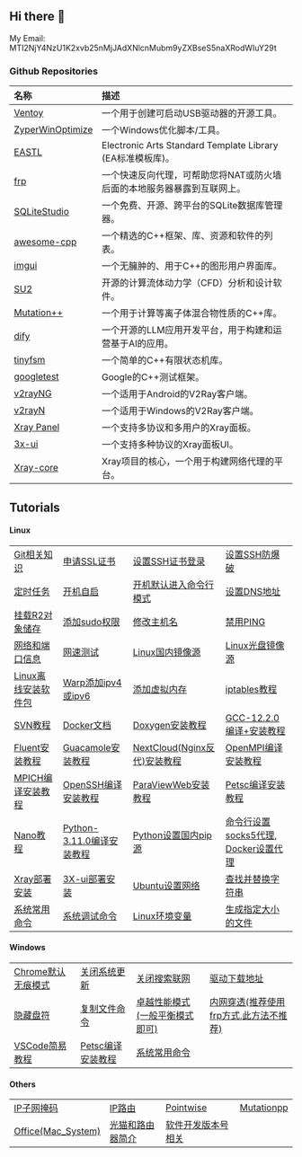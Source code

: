 ## Hi there 👋

<!--
**loong22/loong22** is a ✨ _special_ ✨ repository because its `README.md` (this file) appears on your GitHub profile.

Here are some ideas to get you started:

- 🔭 I’m currently working on ...
- 🌱 I’m currently learning ...
- 👯 I’m looking to collaborate on ...
- 🤔 I’m looking for help with ...
- 💬 Ask me about ...
- 📫 How to reach me: ...
- 😄 Pronouns: ...
- ⚡ Fun fact: ...
-->

My Email: MTI2NjY4NzU1K2xvb25nMjJAdXNlcnMubm9yZXBseS5naXRodWIuY29t

### Github Repositories

| 名称 | 描述 |
| :--- | :--- |
| [Ventoy](https://github.com/ventoy/Ventoy) | 一个用于创建可启动USB驱动器的开源工具。 |
| [ZyperWinOptimize](https://github.com/ZyperWave/ZyperWinOptimize) | 一个Windows优化脚本/工具。 |
| [EASTL](https://github.com/electronicarts/EASTL) | Electronic Arts Standard Template Library (EA标准模板库)。 |
| [frp](https://github.com/fatedier/frp) | 一个快速反向代理，可帮助您将NAT或防火墙后面的本地服务器暴露到互联网上。 |
| [SQLiteStudio](https://github.com/pawelsalawa/sqlitestudio) | 一个免费、开源、跨平台的SQLite数据库管理器。 |
| [awesome-cpp](https://github.com/fffaraz/awesome-cpp) | 一个精选的C++框架、库、资源和软件的列表。 |
| [imgui](https://github.com/ocornut/imgui) | 一个无臃肿的、用于C++的图形用户界面库。 |
| [SU2](https://github.com/su2code/SU2) | 开源的计算流体动力学（CFD）分析和设计软件。 |
| [Mutation++](https://github.com/mutationpp/Mutationpp) | 一个用于计算等离子体混合物性质的C++库。 |
| [dify](https://github.com/langgenius/dify) | 一个开源的LLM应用开发平台，用于构建和运营基于AI的应用。 |
| [tinyfsm](https://github.com/digint/tinyfsm) | 一个简单的C++有限状态机库。 |
| [googletest](https://github.com/google/googletest) | Google的C++测试框架。 |
| [v2rayNG](https://github.com/2dust/v2rayNG) | 一个适用于Android的V2Ray客户端。 |
| [v2rayN](https://github.com/2dust/v2rayN) | 一个适用于Windows的V2Ray客户端。 |
| [Xray Panel](https://github.com/SaeedDev94/Xray) | 一个支持多协议和多用户的Xray面板。 |
| [3x-ui](https://github.com/MHSanaei/3x-ui) | 一个支持多种协议的Xray面板UI。 |
| [Xray-core](https://github.com/XTLS/Xray-core) | Xray项目的核心，一个用于构建网络代理的平台。 |

## Tutorials

#### Linux
| | | | |
| :--- | :--- | :--- | :--- |
| [Git相关知识](./Tutorials/Linux/01.md) | [申请SSL证书](./Tutorials/Linux/02.md) | [设置SSH证书登录](./Tutorials/Linux/03.md) | [设置SSH防爆破](./Tutorials/Linux/04.md) |
| [定时任务](./Tutorials/Linux/05.md) | [开机自启](./Tutorials/Linux/06.md) | [开机默认进入命令行模式](./Tutorials/Linux/07.md) | [设置DNS地址](./Tutorials/Linux/08.md) |
| [挂载R2对象储存](./Tutorials/Linux/09.md) | [添加sudo权限](./Tutorials/Linux/10.md) | [修改主机名](./Tutorials/Linux/11.md) | [禁用PING](./Tutorials/Linux/12.md) |
| [网络和端口信息](./Tutorials/Linux/13.md) | [网速测试](./Tutorials/Linux/14.md) | [Linux国内镜像源](./Tutorials/Linux/15.md) | [Linux光盘镜像源](./Tutorials/Linux/16.md) |
| [Linux离线安装软件包](./Tutorials/Linux/17.md) | [Warp添加ipv4或ipv6](./Tutorials/Linux/18.md) | [添加虚拟内存](./Tutorials/Linux/19.md) | [iptables教程](./Tutorials/Linux/20.md) |
| [SVN教程](./Tutorials/Linux/21.md) | [Docker文档](./Tutorials/Linux/22.md) | [Doxygen安装教程](./Tutorials/Linux/23.md) | [GCC-12.2.0编译+安装教程](./Tutorials/Linux/24.md) |
| [Fluent安装教程](./Tutorials/Linux/25.md) | [Guacamole安装教程](./Tutorials/Linux/26.md) | [NextCloud(Nginx反代)安装教程](./Tutorials/Linux/27.md) | [OpenMPI编译安装教程](./Tutorials/Linux/28.md) |
| [MPICH编译安装教程](./Tutorials/Linux/29.md) | [OpenSSH编译安装教程](./Tutorials/Linux/30.md) | [ParaViewWeb安装教程](./Tutorials/Linux/31.md) | [Petsc编译安装教程](./Tutorials/Linux/32.md) |
| [Nano教程](./Tutorials/Linux/33.md) | [Python-3.11.0编译安装教程](./Tutorials/Linux/34.md) | [Python设置国内pip源](./Tutorials/Linux/35.md) | [命令行设置socks5代理, Docker设置代理](./Tutorials/Linux/36.md) |
| [Xray部署安装](./Tutorials/Linux/37.md) | [3X-ui部署安装](./Tutorials/Linux/38.md) | [Ubuntu设置网络](./Tutorials/Linux/39.md) | [查找并替换字符串](./Tutorials/Linux/40.md) |
| [系统常用命令](./Tutorials/Linux/41.md) | [系统调试命令](./Tutorials/Linux/42.md) | [Linux环境变量](./Tutorials/Linux/43.md) | [生成指定大小的文件](./Tutorials/Linux/44.md) |

#### Windows
| | | | |
| :--- | :--- | :--- | :--- |
| [Chrome默认无痕模式](./Tutorials/Windows/01.md) | [关闭系统更新](./Tutorials/Windows/02.md) | [关闭搜索联网](./Tutorials/Windows/03.md) | [驱动下载地址](./Tutorials/Windows/04.md) |
| [隐藏盘符](./Tutorials/Windows/05.md) | [复制文件命令](./Tutorials/Windows/06.md) | [卓越性能模式(一般平衡模式即可)](./Tutorials/Windows/07.md) | [内网穿透(推荐使用frp方式,此方法不推荐)](./Tutorials/Windows/08.md) |
| [VSCode简易教程](./Tutorials/Windows/09.md) | [Petsc编译安装教程](./Tutorials/Windows/10.md) | [系统常用命令](./Tutorials/Windows/11.md) | |

#### Others
| | | | |
| :--- | :--- | :--- | :--- |
| [IP子网掩码](./Tutorials/Others/01.md) | [IP路由](./Tutorials/Others/02.md) | [Pointwise](./Tutorials/Others/03.md) | [Mutationpp](./Tutorials/Others/04.md) |
| [Office(Mac_System)](./Tutorials/Others/05.md) | [光猫和路由器简介](./Tutorials/Others/06.md) | [软件开发版本号相关](./Tutorials/Others/07.md) | |
